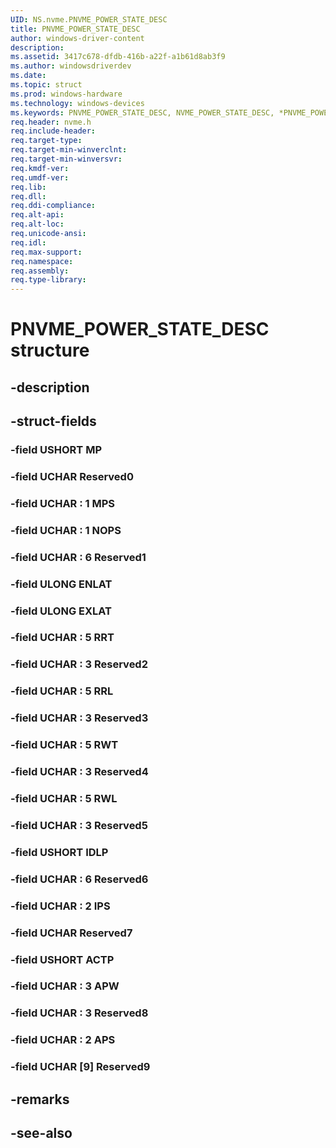 ```yaml
---
UID: NS.nvme.PNVME_POWER_STATE_DESC
title: PNVME_POWER_STATE_DESC
author: windows-driver-content
description: 
ms.assetid: 3417c678-dfdb-416b-a22f-a1b61d8ab3f9
ms.author: windowsdriverdev
ms.date: 
ms.topic: struct
ms.prod: windows-hardware
ms.technology: windows-devices
ms.keywords: PNVME_POWER_STATE_DESC, NVME_POWER_STATE_DESC, *PNVME_POWER_STATE_DESC
req.header: nvme.h
req.include-header:
req.target-type:
req.target-min-winverclnt:
req.target-min-winversvr:
req.kmdf-ver:
req.umdf-ver:
req.lib:
req.dll:
req.ddi-compliance:
req.alt-api:
req.alt-loc:
req.unicode-ansi:
req.idl:
req.max-support:
req.namespace:
req.assembly:
req.type-library:
---
```


# PNVME_POWER_STATE_DESC structure

## -description



## -struct-fields

### -field USHORT MP			
 	
### -field UCHAR Reserved0			
 	
### -field UCHAR  : 1 MPS			
 	
### -field UCHAR  : 1 NOPS			
 	
### -field UCHAR  : 6 Reserved1			
 	
### -field ULONG ENLAT			
 	
### -field ULONG EXLAT			
 	
### -field UCHAR  : 5 RRT			
 	
### -field UCHAR  : 3 Reserved2			
 	
### -field UCHAR  : 5 RRL			
 	
### -field UCHAR  : 3 Reserved3			
 	
### -field UCHAR  : 5 RWT			
 	
### -field UCHAR  : 3 Reserved4			
 	
### -field UCHAR  : 5 RWL			
 	
### -field UCHAR  : 3 Reserved5			
 	
### -field USHORT IDLP			
 	
### -field UCHAR  : 6 Reserved6			
 	
### -field UCHAR  : 2 IPS			
 	
### -field UCHAR Reserved7			
 	
### -field USHORT ACTP			
 	
### -field UCHAR  : 3 APW			
 	
### -field UCHAR  : 3 Reserved8			
 	
### -field UCHAR  : 2 APS			
 	
### -field UCHAR [9] Reserved9			
 	
## -remarks

## -see-also